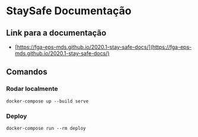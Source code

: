 # StaySafe Documentação

## Link para a documentação
* [https://fga-eps-mds.github.io/2020.1-stay-safe-docs/](https://fga-eps-mds.github.io/2020.1-stay-safe-docs/)

## Comandos

### Rodar localmente
<pre><code>docker-compose up --build serve</code></pre>

### Deploy
<pre><code>docker-compose run --rm deploy</code></pre>

